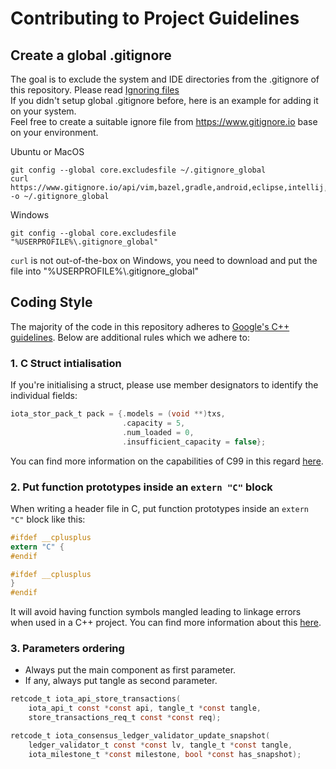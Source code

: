 # Contributing to Project Guidelines

## Create a global .gitignore  
The goal is to exclude the system and IDE directories from the .gitignore of this repository. Please read [Ignoring files](https://help.github.com/articles/ignoring-files/)  
If you didn't setup global .gitignore before, here is an example for adding it on your system.  
Feel free to create a suitable ignore file from https://www.gitignore.io base on your environment.  

Ubuntu or MacOS  

```
git config --global core.excludesfile ~/.gitignore_global
curl https://www.gitignore.io/api/vim,bazel,gradle,android,eclipse,intellij,visualstudio,androidstudio,visualstudiocode -o ~/.gitignore_global
```

Windows  

```
git config --global core.excludesfile "%USERPROFILE%\.gitignore_global"
```

`curl` is not out-of-the-box on Windows, you need to download and put the file into "%USERPROFILE%\\.gitignore\_global"  

## Coding Style
The majority of the code in this repository adheres to [Google's C++ guidelines](https://google.github.io/styleguide/cppguide.html). Below are additional rules which we adhere to:

### 1. C Struct intialisation
If you're initialising a struct, please use member designators to identify the individual fields:
```c
iota_stor_pack_t pack = {.models = (void **)txs,
                         .capacity = 5,
                         .num_loaded = 0,
                         .insufficient_capacity = false};
```

You can find more information on the capabilities of C99 in this regard [here](https://en.cppreference.com/w/c/language/struct_initialization).

### 2. Put function prototypes inside an `extern "C"` block

When writing a header file in C, put function prototypes inside an `extern "C"` block like this:

```c
#ifdef __cplusplus
extern "C" {
#endif

#ifdef __cplusplus
}
#endif
```

It will avoid having function symbols mangled leading to linkage errors when used in a C++ project. You can find more information about this [here](https://stackoverflow.com/questions/3789340/combining-c-and-c-how-does-ifdef-cplusplus-work).

### 3. Parameters ordering

- Always put the main component as first parameter.
- If any, always put tangle as second parameter.

```c
retcode_t iota_api_store_transactions(
    iota_api_t const *const api, tangle_t *const tangle,
    store_transactions_req_t const *const req);

retcode_t iota_consensus_ledger_validator_update_snapshot(
    ledger_validator_t const *const lv, tangle_t *const tangle,
    iota_milestone_t *const milestone, bool *const has_snapshot);
```
